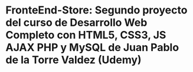 # FronteEnd-Store: Segundo proyecto del curso de Desarrollo Web Completo con HTML5, CSS3, JS AJAX PHP y MySQL de Juan Pablo de la Torre Valdez (Udemy)
